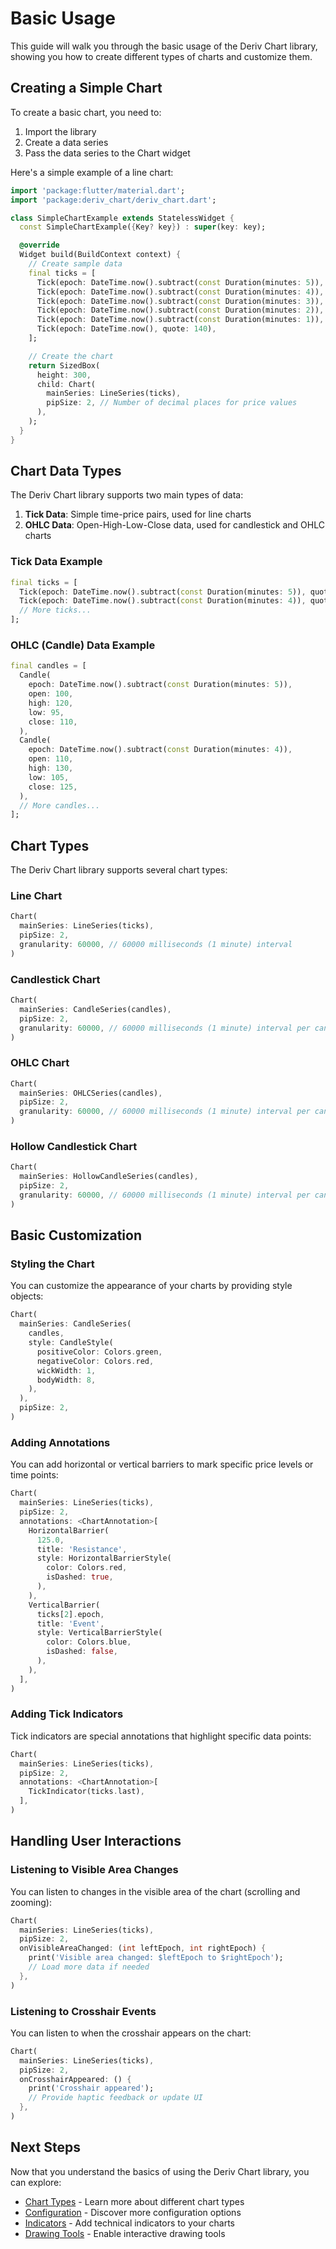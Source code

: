 # Basic Usage

This guide will walk you through the basic usage of the Deriv Chart library, showing you how to create different types of charts and customize them.

## Creating a Simple Chart

To create a basic chart, you need to:

1. Import the library
2. Create a data series
3. Pass the data series to the Chart widget

Here's a simple example of a line chart:

```dart
import 'package:flutter/material.dart';
import 'package:deriv_chart/deriv_chart.dart';

class SimpleChartExample extends StatelessWidget {
  const SimpleChartExample({Key? key}) : super(key: key);

  @override
  Widget build(BuildContext context) {
    // Create sample data
    final ticks = [
      Tick(epoch: DateTime.now().subtract(const Duration(minutes: 5)), quote: 100),
      Tick(epoch: DateTime.now().subtract(const Duration(minutes: 4)), quote: 120),
      Tick(epoch: DateTime.now().subtract(const Duration(minutes: 3)), quote: 110),
      Tick(epoch: DateTime.now().subtract(const Duration(minutes: 2)), quote: 130),
      Tick(epoch: DateTime.now().subtract(const Duration(minutes: 1)), quote: 125),
      Tick(epoch: DateTime.now(), quote: 140),
    ];

    // Create the chart
    return SizedBox(
      height: 300,
      child: Chart(
        mainSeries: LineSeries(ticks),
        pipSize: 2, // Number of decimal places for price values
      ),
    );
  }
}
```

## Chart Data Types

The Deriv Chart library supports two main types of data:

1. **Tick Data**: Simple time-price pairs, used for line charts
2. **OHLC Data**: Open-High-Low-Close data, used for candlestick and OHLC charts

### Tick Data Example

```dart
final ticks = [
  Tick(epoch: DateTime.now().subtract(const Duration(minutes: 5)), quote: 100),
  Tick(epoch: DateTime.now().subtract(const Duration(minutes: 4)), quote: 120),
  // More ticks...
];
```

### OHLC (Candle) Data Example

```dart
final candles = [
  Candle(
    epoch: DateTime.now().subtract(const Duration(minutes: 5)),
    open: 100,
    high: 120,
    low: 95,
    close: 110,
  ),
  Candle(
    epoch: DateTime.now().subtract(const Duration(minutes: 4)),
    open: 110,
    high: 130,
    low: 105,
    close: 125,
  ),
  // More candles...
];
```

## Chart Types

The Deriv Chart library supports several chart types:

### Line Chart

```dart
Chart(
  mainSeries: LineSeries(ticks),
  pipSize: 2,
  granularity: 60000, // 60000 milliseconds (1 minute) interval
)
```

### Candlestick Chart

```dart
Chart(
  mainSeries: CandleSeries(candles),
  pipSize: 2,
  granularity: 60000, // 60000 milliseconds (1 minute) interval per candle
)
```

### OHLC Chart

```dart
Chart(
  mainSeries: OHLCSeries(candles),
  pipSize: 2,
  granularity: 60000, // 60000 milliseconds (1 minute) interval per candle
)
```

### Hollow Candlestick Chart

```dart
Chart(
  mainSeries: HollowCandleSeries(candles),
  pipSize: 2,
  granularity: 60000, // 60000 milliseconds (1 minute) interval per candle
)
```

## Basic Customization

### Styling the Chart

You can customize the appearance of your charts by providing style objects:

```dart
Chart(
  mainSeries: CandleSeries(
    candles,
    style: CandleStyle(
      positiveColor: Colors.green,
      negativeColor: Colors.red,
      wickWidth: 1,
      bodyWidth: 8,
    ),
  ),
  pipSize: 2,
)
```

### Adding Annotations

You can add horizontal or vertical barriers to mark specific price levels or time points:

```dart
Chart(
  mainSeries: LineSeries(ticks),
  pipSize: 2,
  annotations: <ChartAnnotation>[
    HorizontalBarrier(
      125.0,
      title: 'Resistance',
      style: HorizontalBarrierStyle(
        color: Colors.red,
        isDashed: true,
      ),
    ),
    VerticalBarrier(
      ticks[2].epoch,
      title: 'Event',
      style: VerticalBarrierStyle(
        color: Colors.blue,
        isDashed: false,
      ),
    ),
  ],
)
```

### Adding Tick Indicators

Tick indicators are special annotations that highlight specific data points:

```dart
Chart(
  mainSeries: LineSeries(ticks),
  pipSize: 2,
  annotations: <ChartAnnotation>[
    TickIndicator(ticks.last),
  ],
)
```

## Handling User Interactions

### Listening to Visible Area Changes

You can listen to changes in the visible area of the chart (scrolling and zooming):

```dart
Chart(
  mainSeries: LineSeries(ticks),
  pipSize: 2,
  onVisibleAreaChanged: (int leftEpoch, int rightEpoch) {
    print('Visible area changed: $leftEpoch to $rightEpoch');
    // Load more data if needed
  },
)
```

### Listening to Crosshair Events

You can listen to when the crosshair appears on the chart:

```dart
Chart(
  mainSeries: LineSeries(ticks),
  pipSize: 2,
  onCrosshairAppeared: () {
    print('Crosshair appeared');
    // Provide haptic feedback or update UI
  },
)
```

## Next Steps

Now that you understand the basics of using the Deriv Chart library, you can explore:

- [Chart Types](chart_types.md) - Learn more about different chart types
- [Configuration](configuration.md) - Discover more configuration options
- [Indicators](../features/indicators/overview.md) - Add technical indicators to your charts
- [Drawing Tools](../features/drawing_tools/overview.md) - Enable interactive drawing tools